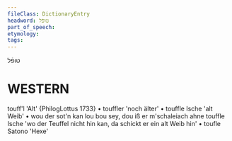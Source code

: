 ```yaml
---
fileClass: DictionaryEntry
headword: טופֿל
part_of_speech: 
etymology: 
tags: 
---
```

טופֿל

WESTERN
========

touff'l 'Alt' {PhilogLottus 1733}
	•	touffler 'noch älter'
	•	touffle Ische 'alt Weib'
	•	wou der sot'n kan lou bou sey, dou iß er m'schaleiach ahne touffle Ische 'wo der Teuffel nicht hin kan, da schickt er ein alt Weib hin'
	•	toufle Satono 'Hexe'